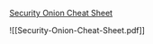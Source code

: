 [Security Onion Cheat Sheet](https://raw.githubusercontent.com/Security-Onion-Solutions/securityonion-docs/2.3/images/cheat-sheet/Security-Onion-Cheat-Sheet.pdf)

![[Security-Onion-Cheat-Sheet.pdf]]